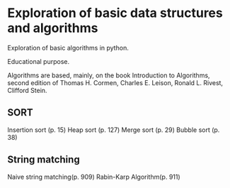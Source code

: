 # Exploration of basic data structures and algorithms

Exploration of basic algorithms in python. 

Educational purpose.

Algorithms are based, mainly, on the book Introduction to Algorithms, second edition of Thomas H. Cormen, Charles E. Leison, Ronald L. Rivest, Clifford Stein.

## SORT
Insertion sort (p. 15)
Heap sort (p. 127)
Merge sort (p. 29)
Bubble sort (p. 38)

## String matching
Naive string matching(p. 909)
Rabin-Karp Algorithm(p. 911)

